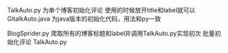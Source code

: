 TalkAuto.py 为单个博客初始化评论  使用的时候放开title和label就可以
GitalkAuto.java  为java版本的初始化代码，用法和py一致


BlogSprider.py  爬取所有的博客标题和label并调用TalkAuto.py实现初次 批量初始化评论
TalkAuto.py   